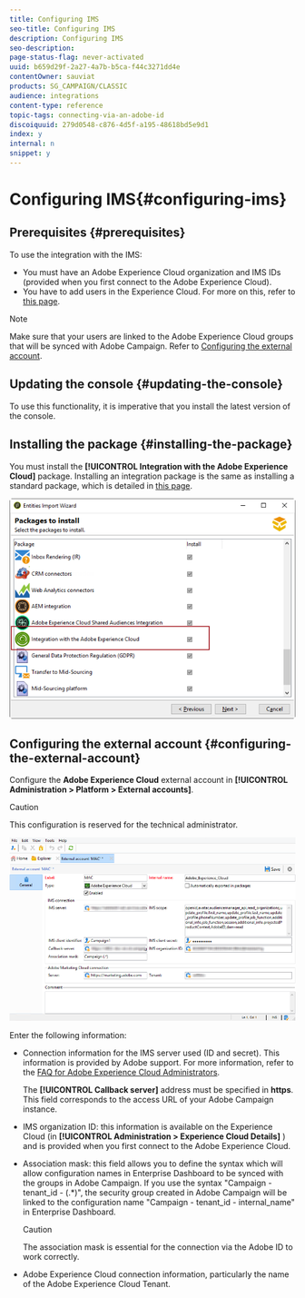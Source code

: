 ```yaml
---
title: Configuring IMS
seo-title: Configuring IMS
description: Configuring IMS
seo-description: 
page-status-flag: never-activated
uuid: b659d29f-2a27-4a7b-b5ca-f44c3271dd4e
contentOwner: sauviat
products: SG_CAMPAIGN/CLASSIC
audience: integrations
content-type: reference
topic-tags: connecting-via-an-adobe-id
discoiquuid: 279d0548-c876-4d5f-a195-48618bd5e9d1
index: y
internal: n
snippet: y
---
```


# Configuring IMS{#configuring-ims}

## Prerequisites {#prerequisites}

To use the integration with the IMS:

* You must have an Adobe Experience Cloud organization and IMS IDs (provided when you first connect to the Adobe Experience Cloud).
* You have to add users in the Experience Cloud. For more on this, refer to [this page](https://docs.adobe.com/content/help/en/core-services/interface/manage-users-and-products/admin-getting-started.html).

>[!NOTE]
>
>Make sure that your users are linked to the Adobe Experience Cloud groups that will be synced with Adobe Campaign. Refer to [Configuring the external account](#configuring-the-external-account).

## Updating the console {#updating-the-console}

To use this functionality, it is imperative that you install the latest version of the console.

## Installing the package {#installing-the-package}

You must install the **[!UICONTROL Integration with the Adobe Experience Cloud]** package. Installing an integration package is the same as installing a standard package, which is detailed in [this page](../../installation/using/installing-campaign-standard-packages.md). 

![](assets/ims_6.png)

## Configuring the external account {#configuring-the-external-account}

Configure the **Adobe Experience Cloud** external account in **[!UICONTROL Administration > Platform > External accounts]**.

>[!CAUTION]
>
>This configuration is reserved for the technical administrator.

![](assets/ims_5.png)

Enter the following information:

* Connection information for the IMS server used (ID and secret). This information is provided by Adobe support. For more information, refer to the [FAQ for Adobe Experience Cloud Administrators](https://docs.adobe.com/content/help/en/core-services/interface/manage-users-and-products/faq.html).

  The **[!UICONTROL Callback server]** address must be specified in **https**. This field corresponds to the access URL of your Adobe Campaign instance.

* IMS organization ID: this information is available on the Experience Cloud (in **[!UICONTROL Administration > Experience Cloud Details]** ) and is provided when you first connect to the Adobe Experience Cloud.
* Association mask: this field allows you to define the syntax which will allow configuration names in Enterprise Dashboard to be synced with the groups in Adobe Campaign. If you use the syntax "Campaign - tenant_id - (.&#42;)", the security group created in Adobe Campaign will be linked to the configuration name "Campaign - tenant_id - internal_name" in Enterprise Dashboard.

  >[!CAUTION]
  >
  >The association mask is essential for the connection via the Adobe ID to work correctly.

* Adobe Experience Cloud connection information, particularly the name of the Adobe Experience Cloud Tenant.

